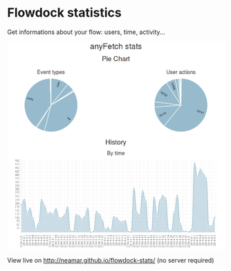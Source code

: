 Flowdock statistics
===================

Get informations about your flow: users, time, activity...

![Example](https://raw.githubusercontent.com/Neamar/flowdock-stats/gh-pages/example.png)


View live on http://neamar.github.io/flowdock-stats/ (no server required)
